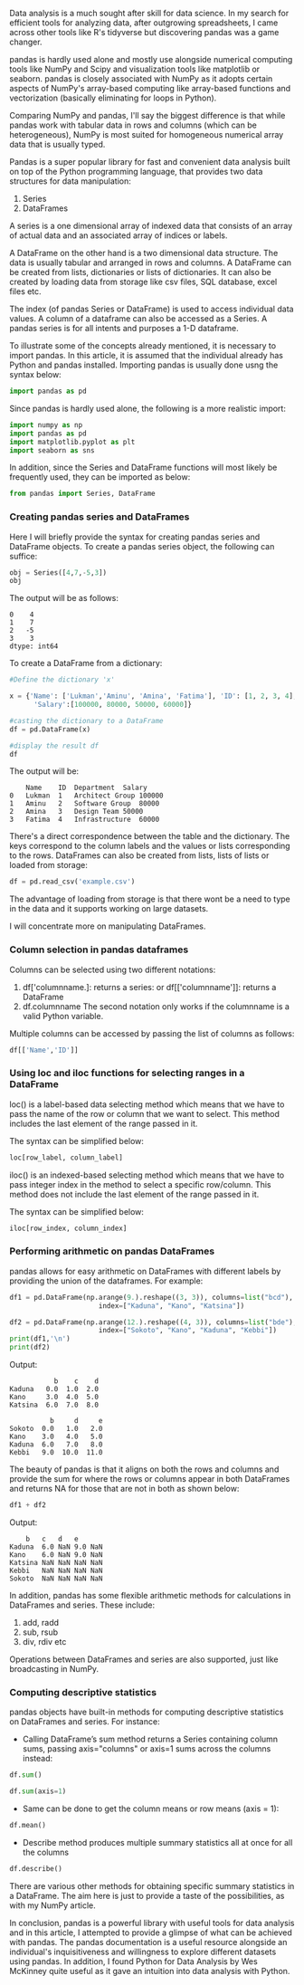 Data analysis is a much sought after skill for data science. In my search for efficient tools for analyzing data, after outgrowing spreadsheets, I came across other tools like R's tidyverse but discovering pandas was a game changer. 

pandas is hardly used alone and mostly use alongside numerical computing tools like NumPy and Scipy and visualization tools like matplotlib or seaborn. pandas is closely associated with NumPy as it adopts certain aspects of NumPy's array-based computing like array-based functions and vectorization (basically eliminating for loops in Python). 

Comparing NumPy and pandas, I'll say the biggest difference is that while pandas work with tabular data in rows and columns (which can be heterogeneous), NumPy is most suited for homogeneous numerical array data that is usually typed.

Pandas is a super popular library for fast and convenient data analysis built on top of the Python programming language, that provides two data structures for data manipulation:
1. Series
2. DataFrames

A series is a one dimensional array of indexed data that consists of an array of actual data and an associated array of indices or labels. 

A DataFrame on the other hand is a two dimensional data structure. The data is usually tabular and arranged in rows and columns. A DataFrame can be created from lists, dictionaries or lists of dictionaries. It can also be created by loading data from storage like csv files, SQL database, excel files etc. 

The index (of pandas Series or DataFrame) is used to access individual data values. A column of a dataframe can also be accessed as a Series. A pandas series is for all intents and purposes a 1-D dataframe.

To illustrate some of the concepts already mentioned, it is necessary to import pandas. In this article, it is assumed that the individual already has Python and pandas installed.
Importing pandas is usually done usng the syntax below:
```py
import pandas as pd

```
Since pandas is hardly used alone, the following is a more realistic import:

```py
import numpy as np
import pandas as pd
import matplotlib.pyplot as plt
import seaborn as sns
```
In addition, since the Series and DataFrame functions will most likely be frequently used, they can be imported as below:

```py
from pandas import Series, DataFrame
```

### Creating pandas series and DataFrames
Here I will briefly provide the syntax for creating pandas series and DataFrame objects. 
To create a pandas series object, the following can suffice:
```py
obj = Series([4,7,-5,3])
obj

```
The output will be as follows:
```
0    4
1    7
2   -5
3    3
dtype: int64
```
To create a DataFrame from a dictionary:
```py
#Define the dictionary 'x'

x = {'Name': ['Lukman','Aminu', 'Amina', 'Fatima'], 'ID': [1, 2, 3, 4], 'Department': ['Architect Group', 'Software Group', 'Design Team', 'Infrastructure'], 
      'Salary':[100000, 80000, 50000, 60000]}

#casting the dictionary to a DataFrame
df = pd.DataFrame(x)

#display the result df
df
```
The output will be:
```
	Name	ID	Department	Salary
0	Lukman	1	Architect Group	100000
1	Aminu	2	Software Group	80000
2	Amina	3	Design Team	50000
3	Fatima	4	Infrastructure	60000
```
There's a direct correspondence between the table and the dictionary. The keys correspond to the column labels and the values or lists corresponding to the rows.
DataFrames can also be created from lists, lists of lists or loaded from storage:
```py
df = pd.read_csv('example.csv')
```
The advantage of loading from storage is that there wont be a need to type in the data and it supports working on large datasets. 

I will concentrate more on manipulating DataFrames. 

### Column selection in pandas dataframes
Columns can be selected using two different notations:
1. df['columnname.]: returns a series: or df[['columnname']]: returns a DataFrame
2. df.columnname 
The second notation only works if the columnname is a valid Python variable. 

Multiple columns can be accessed by passing the list of columns as follows:
```py
df[['Name','ID']]
```
### Using loc and iloc functions for selecting ranges in a DataFrame
loc() is a label-based data selecting method which means that we have to pass the name of the row or column that we want to select. This method includes the last element of the range passed in it.

The syntax can be simplified below:
```py
loc[row_label, column_label]
```
iloc() is an indexed-based selecting method which means that we have to pass integer index in the method to select a specific row/column. This method does not include the last element of the range passed in it.

The syntax can be simplified below:
```py
iloc[row_index, column_index]
```
### Performing arithmetic on pandas DataFrames
pandas allows for easy arithmetic on DataFrames with different labels by providing the union of the dataframes. 
For example:
```py
df1 = pd.DataFrame(np.arange(9.).reshape((3, 3)), columns=list("bcd"),
                      index=["Kaduna", "Kano", "Katsina"])

df2 = pd.DataFrame(np.arange(12.).reshape((4, 3)), columns=list("bde"),
                      index=["Sokoto", "Kano", "Kaduna", "Kebbi"])
print(df1,'\n')
print(df2)
```
Output:
```
           b    c    d
Kaduna   0.0  1.0  2.0
Kano     3.0  4.0  5.0
Katsina  6.0  7.0  8.0 

          b     d     e
Sokoto  0.0   1.0   2.0
Kano    3.0   4.0   5.0
Kaduna  6.0   7.0   8.0
Kebbi   9.0  10.0  11.0
```
The beauty of pandas is that it aligns on both the rows and columns and provide the sum for where the rows or columns appear in both DataFrames and returns NA for those that are not in both as shown below:
```py
df1 + df2
```
Output:
```
	b	c	d	e
Kaduna	6.0	NaN	9.0	NaN
Kano	6.0	NaN	9.0	NaN
Katsina	NaN	NaN	NaN	NaN
Kebbi	NaN	NaN	NaN	NaN
Sokoto	NaN	NaN	NaN	NaN
```
In addition, pandas has some flexible arithmetic methods for calculations in DataFrames and series. These include:
1. add, radd
2. sub, rsub
3. div, rdiv etc

Operations between DataFrames and series are also supported, just like broadcasting in NumPy.

### Computing descriptive statistics
pandas objects have built-in methods for computing descriptive statistics on DataFrames and series. For instance:
-  Calling DataFrame’s sum method returns a Series containing column sums, passing axis="columns" or axis=1 sums across the columns instead:


```py
df.sum()

df.sum(axis=1)
```

- Same can be done to get the column means or row means (axis = 1):


```py
df.mean()
```

- Describe method produces multiple summary statistics all at once for all the columns

```py
df.describe()
```

There are various other methods for obtaining specific summary statistics in a DataFrame. The aim here is just to provide a taste of the possibilities, as with my NumPy article.

In conclusion, pandas is a powerful library with useful tools for data analysis and in this article, I attempted to provide a glimpse of what can be achieved with pandas. The pandas documentation is a useful resource alongside an individual's inquisitiveness and willingness to explore different datasets using pandas. In addition, I found Python for Data Analysis by Wes McKinney quite useful as it gave an intuition into data analysis with Python. 
